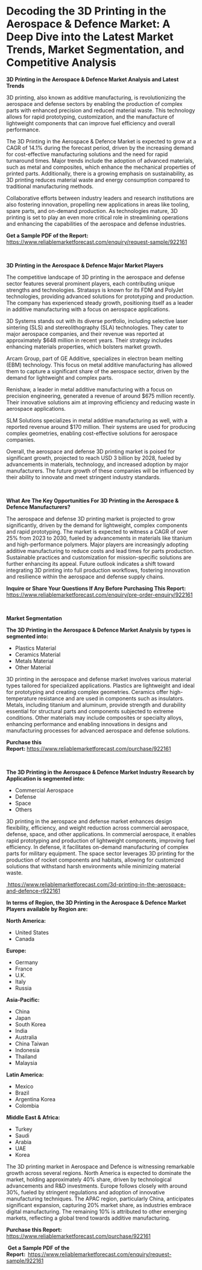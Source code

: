 <p><h1>Decoding the 3D Printing in the Aerospace & Defence Market: A Deep Dive into the Latest Market Trends, Market Segmentation, and Competitive Analysis</h1></p><p><strong>3D Printing in the Aerospace & Defence Market Analysis and Latest Trends</strong></p>
<p><p>3D printing, also known as additive manufacturing, is revolutionizing the aerospace and defense sectors by enabling the production of complex parts with enhanced precision and reduced material waste. This technology allows for rapid prototyping, customization, and the manufacture of lightweight components that can improve fuel efficiency and overall performance. </p><p>The 3D Printing in the Aerospace & Defence Market is expected to grow at a CAGR of 14.1% during the forecast period, driven by the increasing demand for cost-effective manufacturing solutions and the need for rapid turnaround times. Major trends include the adoption of advanced materials, such as metal and composites, which enhance the mechanical properties of printed parts. Additionally, there is a growing emphasis on sustainability, as 3D printing reduces material waste and energy consumption compared to traditional manufacturing methods.</p><p>Collaborative efforts between industry leaders and research institutions are also fostering innovation, propelling new applications in areas like tooling, spare parts, and on-demand production. As technologies mature, 3D printing is set to play an even more critical role in streamlining operations and enhancing the capabilities of the aerospace and defense industries.</p></p>
<p><strong>Get a Sample PDF of the Report:&nbsp;</strong> <a href="https://www.reliablemarketforecast.com/enquiry/request-sample/922161?utm_campaign=2011&utm_medium=2&utm_source=Github&utm_content=ia&utm_term=18042025&utm_id=3d-printing-in-the-aerospace-defence">https://www.reliablemarketforecast.com/enquiry/request-sample/922161</a></p>
<p>&nbsp;</p>
<p><strong>3D Printing in the Aerospace & Defence Major Market Players</strong></p>
<p><p>The competitive landscape of 3D printing in the aerospace and defense sector features several prominent players, each contributing unique strengths and technologies. Stratasys is known for its FDM and PolyJet technologies, providing advanced solutions for prototyping and production. The company has experienced steady growth, positioning itself as a leader in additive manufacturing with a focus on aerospace applications.</p><p>3D Systems stands out with its diverse portfolio, including selective laser sintering (SLS) and stereolithography (SLA) technologies. They cater to major aerospace companies, and their revenue was reported at approximately $648 million in recent years. Their strategy includes enhancing materials properties, which bolsters market growth.</p><p>Arcam Group, part of GE Additive, specializes in electron beam melting (EBM) technology. This focus on metal additive manufacturing has allowed them to capture a significant share of the aerospace sector, driven by the demand for lightweight and complex parts. </p><p>Renishaw, a leader in metal additive manufacturing with a focus on precision engineering, generated a revenue of around $675 million recently. Their innovative solutions aim at improving efficiency and reducing waste in aerospace applications. </p><p>SLM Solutions specializes in metal additive manufacturing as well, with a reported revenue around $170 million. Their systems are used for producing complex geometries, enabling cost-effective solutions for aerospace companies.</p><p>Overall, the aerospace and defense 3D printing market is poised for significant growth, projected to reach USD 3 billion by 2028, fueled by advancements in materials, technology, and increased adoption by major manufacturers. The future growth of these companies will be influenced by their ability to innovate and meet stringent industry standards.</p></p>
<p>&nbsp;</p>
<p><strong>What Are The Key Opportunities For 3D Printing in the Aerospace & Defence Manufacturers?</strong></p>
<p><p>The aerospace and defense 3D printing market is projected to grow significantly, driven by the demand for lightweight, complex components and rapid prototyping. The market is expected to witness a CAGR of over 25% from 2023 to 2030, fueled by advancements in materials like titanium and high-performance polymers. Major players are increasingly adopting additive manufacturing to reduce costs and lead times for parts production. Sustainable practices and customization for mission-specific solutions are further enhancing its appeal. Future outlook indicates a shift toward integrating 3D printing into full production workflows, fostering innovation and resilience within the aerospace and defense supply chains.</p></p>
<p><strong>Inquire or Share Your Questions If Any Before Purchasing This Report:</strong> <a href="https://www.reliablemarketforecast.com/enquiry/pre-order-enquiry/922161?utm_campaign=2011&utm_medium=2&utm_source=Github&utm_content=ia&utm_term=18042025&utm_id=3d-printing-in-the-aerospace-defence">https://www.reliablemarketforecast.com/enquiry/pre-order-enquiry/922161</a></p>
<p>&nbsp;</p>
<p><strong>Market Segmentation</strong></p>
<p><strong>The 3D Printing in the Aerospace & Defence Market Analysis by types is segmented into:</strong></p>
<p><ul><li>Plastics Material</li><li>Ceramics Material</li><li>Metals Material</li><li>Other Material</li></ul></p>
<p><p>3D printing in the aerospace and defense market involves various material types tailored for specialized applications. Plastics are lightweight and ideal for prototyping and creating complex geometries. Ceramics offer high-temperature resistance and are used in components such as insulators. Metals, including titanium and aluminum, provide strength and durability essential for structural parts and components subjected to extreme conditions. Other materials may include composites or specialty alloys, enhancing performance and enabling innovations in designs and manufacturing processes for advanced aerospace and defense solutions.</p></p>
<p><strong>Purchase this Report:&nbsp;</strong><a href="https://www.reliablemarketforecast.com/purchase/922161?utm_campaign=2011&utm_medium=2&utm_source=Github&utm_content=ia&utm_term=18042025&utm_id=3d-printing-in-the-aerospace-defence">https://www.reliablemarketforecast.com/purchase/922161</a></p>
<p>&nbsp;</p>
<p><strong>The 3D Printing in the Aerospace & Defence Market Industry Research by Application is segmented into:</strong></p>
<p><ul><li>Commercial Aerospace</li><li>Defense</li><li>Space</li><li>Others</li></ul></p>
<p><p>3D printing in the aerospace and defense market enhances design flexibility, efficiency, and weight reduction across commercial aerospace, defense, space, and other applications. In commercial aerospace, it enables rapid prototyping and production of lightweight components, improving fuel efficiency. In defense, it facilitates on-demand manufacturing of complex parts for military equipment. The space sector leverages 3D printing for the production of rocket components and habitats, allowing for customized solutions that withstand harsh environments while minimizing material waste.</p></p>
<p><a href="https://www.reliablemarketforecast.com/3d-printing-in-the-aerospace-and-defence-r922161?utm_campaign=2011&utm_medium=2&utm_source=Github&utm_content=ia&utm_term=18042025&utm_id=3d-printing-in-the-aerospace-defence">&nbsp;https://www.reliablemarketforecast.com/3d-printing-in-the-aerospace-and-defence-r922161</a></p>
<p><strong>In terms of Region, the 3D Printing in the Aerospace & Defence Market Players available by Region are:</strong></p>
<p>
    <p> <strong> North America: </strong>
        <ul>
            <li>United States</li>
            <li>Canada</li>
        </ul>
        </p> 
    <p> <strong> Europe: </strong>
        <ul>
            <li>Germany</li>
            <li>France</li>
            <li>U.K.</li>
            <li>Italy</li>
            <li>Russia</li>
        </ul>
        </p> 
    <p> <strong> Asia-Pacific: </strong>
        <ul>
            <li>China</li>
            <li>Japan</li>
            <li>South Korea</li>
            <li>India</li>
            <li>Australia</li>
            <li>China Taiwan</li>
            <li>Indonesia</li>
            <li>Thailand</li>
            <li>Malaysia</li>
        </ul>
        </p> 
    <p> <strong> Latin America: </strong>
        <ul>
            <li>Mexico</li>
            <li>Brazil</li>
            <li>Argentina Korea</li>
            <li>Colombia</li>
        </ul>
        </p> 
    <p> <strong> Middle East & Africa: </strong>
        <ul>
            <li>Turkey</li>
            <li>Saudi</li>
            <li>Arabia</li>
            <li>UAE</li>
            <li>Korea</li>
        </ul>
    </p>
    </p>
<p><p>The 3D printing market in Aerospace and Defence is witnessing remarkable growth across several regions. North America is expected to dominate the market, holding approximately 40% share, driven by technological advancements and R&D investments. Europe follows closely with around 30%, fueled by stringent regulations and adoption of innovative manufacturing techniques. The APAC region, particularly China, anticipates significant expansion, capturing 20% market share, as industries embrace digital manufacturing. The remaining 10% is attributed to other emerging markets, reflecting a global trend towards additive manufacturing.</p></p>
<p><strong>Purchase this Report: </strong><a href="https://www.reliablemarketforecast.com/purchase/922161?utm_campaign=2011&utm_medium=2&utm_source=Github&utm_content=ia&utm_term=18042025&utm_id=3d-printing-in-the-aerospace-defence">https://www.reliablemarketforecast.com/purchase/922161</a></p>
<p>&nbsp;<strong>Get a Sample PDF of the Report:&nbsp;&nbsp;</strong><a href="https://www.reliablemarketforecast.com/enquiry/request-sample/922161?utm_campaign=2011&utm_medium=2&utm_source=Github&utm_content=ia&utm_term=18042025&utm_id=3d-printing-in-the-aerospace-defence">https://www.reliablemarketforecast.com/enquiry/request-sample/922161</a></p>
<p><strong></strong></p>
<p><p></p><p></p><p></p></p>